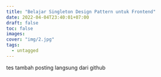 ```yaml
---
title: "Belajar Singleton Design Pattern untuk Frontend"
date: 2022-04-04T23:40:01+07:00
draft: false
toc: false
images:
cover: "img/2.jpg"
tags:
  - untagged
---
```

tes tambah posting langsung dari github

